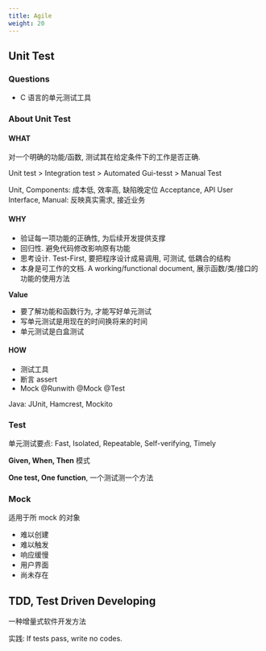 ```yaml
---
title: Agile
weight: 20
---
```


## Unit Test

### Questions

- C 语言的单元测试工具

### About Unit Test

#### WHAT
对一个明确的功能/函数, 测试其在给定条件下的工作是否正确.

Unit test > Integration test > Automated Gui-tesst > Manual Test

Unit, Components:  成本低, 效率高, 缺陷晚定位
Acceptance, API
User Interface, Manual: 反映真实需求, 接近业务


#### WHY
- 验证每一项功能的正确性, 为后续开发提供支撑
- 回归性. 避免代码修改影响原有功能
- 思考设计. Test-First, 要把程序设计成易调用, 可测试, 低耦合的结构
- 本身是可工作的文档. A working/functional document, 展示函数/类/接口的功能的使用方法

**Value**

- 要了解功能和函数行为, 才能写好单元测试
- 写单元测试是用现在的时间换将来的时间
- 单元测试是白盒测试

#### HOW

- 测试工具
- 断言 assert
- Mock @Runwith @Mock @Test

Java: JUnit, Hamcrest, Mockito

### Test

单元测试要点: Fast, Isolated, Repeatable, Self-verifying, Timely

**Given, When, Then** 模式

**One test, One function**, 一个测试测一个方法

### Mock

适用于所 mock 的对象

- 难以创建
- 难以触发
- 响应缓慢
- 用户界面
- 尚未存在


## TDD, Test Driven Developing

一种增量式软件开发方法

实践: If tests pass, write no codes.
